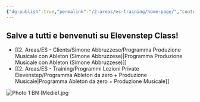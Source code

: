 ```yaml
---
{"dg-publish":true,"permalink":"/2-areas/es-training/home-page/","contentClasses":"center","tags":["gardenEntry"]}
---
```



## Salve a tutti e benvenuti su Elevenstep Class!

- [[2. Areas/ES - Clients/Simone Abbruzzese/Programma Produzione Musicale con Ableton (Simone Abbruzzese)\|Programma Produzione Musicale con Ableton (Simone Abbruzzese)]]
- [[2. Areas/ES - Training/Programmi Lezioni Private Elevenstep/Programma Ableton da zero + Produzione Musicale\|Programma Ableton da zero + Produzione Musicale]]

![Photo 1 BN (Medie).jpg](/img/user/3.%20Resources/Images/Photo%201%20BN%20(Medie).jpg)